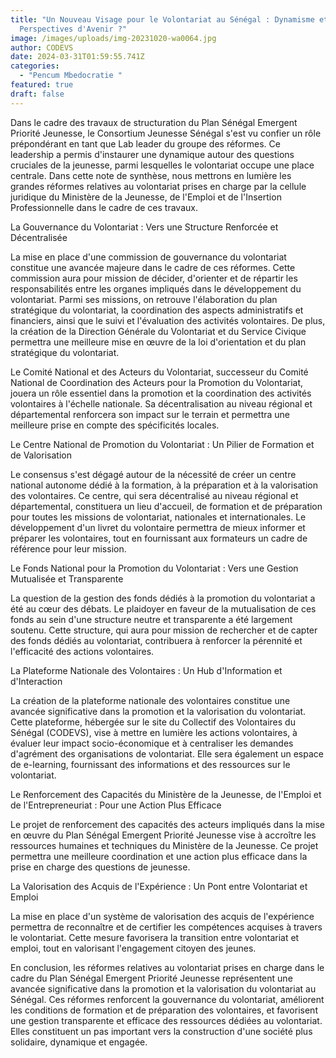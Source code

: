 ```yaml
---
title: "Un Nouveau Visage pour le Volontariat au Sénégal : Dynamisme et
  Perspectives d'Avenir ?"
image: /images/uploads/img-20231020-wa0064.jpg
author: CODEVS
date: 2024-03-31T01:59:55.741Z
categories:
  - "Pencum Mbedocratie "
featured: true
draft: false
---
```



Dans le cadre des travaux de structuration du Plan Sénégal Emergent Priorité Jeunesse, le Consortium Jeunesse Sénégal s'est vu confier un rôle prépondérant en tant que Lab leader du groupe des réformes. Ce leadership a permis d'instaurer une dynamique autour des questions cruciales de la jeunesse, parmi lesquelles le volontariat occupe une place centrale. Dans cette note de synthèse, nous mettrons en lumière les grandes réformes relatives au volontariat prises en charge par la cellule juridique du Ministère de la Jeunesse, de l'Emploi et de l'Insertion Professionnelle dans le cadre de ces travaux.

La Gouvernance du Volontariat : Vers une Structure Renforcée et Décentralisée

La mise en place d'une commission de gouvernance du volontariat constitue une avancée majeure dans le cadre de ces réformes. Cette commission aura pour mission de décider, d'orienter et de répartir les responsabilités entre les organes impliqués dans le développement du volontariat. Parmi ses missions, on retrouve l'élaboration du plan stratégique du volontariat, la coordination des aspects administratifs et financiers, ainsi que le suivi et l'évaluation des activités volontaires. De plus, la création de la Direction Générale du Volontariat et du Service Civique permettra une meilleure mise en œuvre de la loi d'orientation et du plan stratégique du volontariat.

Le Comité National et des Acteurs du Volontariat, successeur du Comité National de Coordination des Acteurs pour la Promotion du Volontariat, jouera un rôle essentiel dans la promotion et la coordination des activités volontaires à l'échelle nationale. Sa décentralisation au niveau régional et départemental renforcera son impact sur le terrain et permettra une meilleure prise en compte des spécificités locales.

Le Centre National de Promotion du Volontariat : Un Pilier de Formation et de Valorisation

Le consensus s'est dégagé autour de la nécessité de créer un centre national autonome dédié à la formation, à la préparation et à la valorisation des volontaires. Ce centre, qui sera décentralisé au niveau régional et départemental, constituera un lieu d'accueil, de formation et de préparation pour toutes les missions de volontariat, nationales et internationales. Le développement d'un livret du volontaire permettra de mieux informer et préparer les volontaires, tout en fournissant aux formateurs un cadre de référence pour leur mission.

Le Fonds National pour la Promotion du Volontariat : Vers une Gestion Mutualisée et Transparente

La question de la gestion des fonds dédiés à la promotion du volontariat a été au cœur des débats. Le plaidoyer en faveur de la mutualisation de ces fonds au sein d'une structure neutre et transparente a été largement soutenu. Cette structure, qui aura pour mission de rechercher et de capter des fonds dédiés au volontariat, contribuera à renforcer la pérennité et l'efficacité des actions volontaires.

La Plateforme Nationale des Volontaires : Un Hub d'Information et d'Interaction

La création de la plateforme nationale des volontaires constitue une avancée significative dans la promotion et la valorisation du volontariat. Cette plateforme, hébergée sur le site du Collectif des Volontaires du Sénégal (CODEVS), vise à mettre en lumière les actions volontaires, à évaluer leur impact socio-économique et à centraliser les demandes d'agrément des organisations de volontariat. Elle sera également un espace de e-learning, fournissant des informations et des ressources sur le volontariat.

Le Renforcement des Capacités du Ministère de la Jeunesse, de l'Emploi et de l'Entrepreneuriat : Pour une Action Plus Efficace

Le projet de renforcement des capacités des acteurs impliqués dans la mise en œuvre du Plan Sénégal Emergent Priorité Jeunesse vise à accroître les ressources humaines et techniques du Ministère de la Jeunesse. Ce projet permettra une meilleure coordination et une action plus efficace dans la prise en charge des questions de jeunesse.

La Valorisation des Acquis de l'Expérience : Un Pont entre Volontariat et Emploi

La mise en place d'un système de valorisation des acquis de l'expérience permettra de reconnaître et de certifier les compétences acquises à travers le volontariat. Cette mesure favorisera la transition entre volontariat et emploi, tout en valorisant l'engagement citoyen des jeunes.

En conclusion, les réformes relatives au volontariat prises en charge dans le cadre du Plan Sénégal Emergent Priorité Jeunesse représentent une avancée significative dans la promotion et la valorisation du volontariat au Sénégal. Ces réformes renforcent la gouvernance du volontariat, améliorent les conditions de formation et de préparation des volontaires, et favorisent une gestion transparente et efficace des ressources dédiées au volontariat. Elles constituent un pas important vers la construction d'une société plus solidaire, dynamique et engagée.
